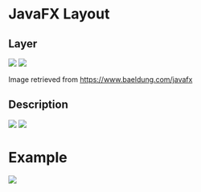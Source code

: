 
# JavaFX Layout


## Layer

<img src="https://nglthu.github.io/JavaGuiProject/img/Screenshot%202024-03-18%20092325.png">

<img src="https://nglthu.github.io/JavaGuiProject/img/JavaFX_Stage_Scene.png">

Image retrieved from https://www.baeldung.com/javafx

## Description
<img src="https://nglthu.github.io/JavaGuiProject/img/Screenshot%202024-03-18%20090738.png">

<img src="https://nglthu.github.io/JavaGuiProject/img/Screenshot%202024-03-18%20091052.png">


# Example

<img src="https://nglthu.github.io/JavaGuiProject/img/Screenshot%202024-03-18%20091011.png">
